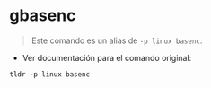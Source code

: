 # gbasenc

> Este comando es un alias de `-p linux basenc`.

- Ver documentación para el comando original:

`tldr -p linux basenc`
